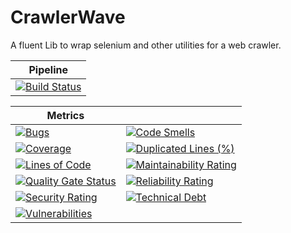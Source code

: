# CrawlerWave
A fluent Lib to wrap selenium and other utilities for a web crawler.

|Pipeline|
|---|
|[![Build Status](https://afborgesdev.visualstudio.com/Crawler%20Wave/_apis/build/status/afborgesDev.CrawlerWave?branchName=master)](https://afborgesdev.visualstudio.com/Crawler%20Wave/_build/latest?definitionId=1&branchName=master)|

| Metrics                                                                                                                                                                                    |                                                                                                                                                                                                         |
| ------------------------------------------------------------------------------------------------------------------------------------------------------------------------------------------ | ------------------------------------------------------------------------------------------------------------------------------------------------------------------------------------------------------- |
| [![Bugs](https://sonarcloud.io/api/project_badges/measure?project=afborgesDev_CrawlerWave&metric=bugs)](https://sonarcloud.io/dashboard?id=afborgesDev_CrawlerWave)                        | [![Code Smells](https://sonarcloud.io/api/project_badges/measure?project=afborgesDev_CrawlerWave&metric=code_smells)](https://sonarcloud.io/dashboard?id=afborgesDev_CrawlerWave)                       |
| [![Coverage](https://sonarcloud.io/api/project_badges/measure?project=afborgesDev_CrawlerWave&metric=coverage)](https://sonarcloud.io/dashboard?id=afborgesDev_CrawlerWave)                | [![Duplicated Lines (%)](https://sonarcloud.io/api/project_badges/measure?project=afborgesDev_CrawlerWave&metric=duplicated_lines_density)](https://sonarcloud.io/dashboard?id=afborgesDev_CrawlerWave) |
| [![Lines of Code](https://sonarcloud.io/api/project_badges/measure?project=afborgesDev_CrawlerWave&metric=ncloc)](https://sonarcloud.io/dashboard?id=afborgesDev_CrawlerWave)              | [![Maintainability Rating](https://sonarcloud.io/api/project_badges/measure?project=afborgesDev_CrawlerWave&metric=sqale_rating)](https://sonarcloud.io/dashboard?id=afborgesDev_CrawlerWave)           |
| [![Quality Gate Status](https://sonarcloud.io/api/project_badges/measure?project=afborgesDev_CrawlerWave&metric=alert_status)](https://sonarcloud.io/dashboard?id=afborgesDev_CrawlerWave) | [![Reliability Rating](https://sonarcloud.io/api/project_badges/measure?project=afborgesDev_CrawlerWave&metric=reliability_rating)](https://sonarcloud.io/dashboard?id=afborgesDev_CrawlerWave)         |
| [![Security Rating](https://sonarcloud.io/api/project_badges/measure?project=afborgesDev_CrawlerWave&metric=security_rating)](https://sonarcloud.io/dashboard?id=afborgesDev_CrawlerWave)  | [![Technical Debt](https://sonarcloud.io/api/project_badges/measure?project=afborgesDev_CrawlerWave&metric=sqale_index)](https://sonarcloud.io/dashboard?id=afborgesDev_CrawlerWave)                    |
| [![Vulnerabilities](https://sonarcloud.io/api/project_badges/measure?project=afborgesDev_CrawlerWave&metric=vulnerabilities)](https://sonarcloud.io/dashboard?id=afborgesDev_CrawlerWave)  |